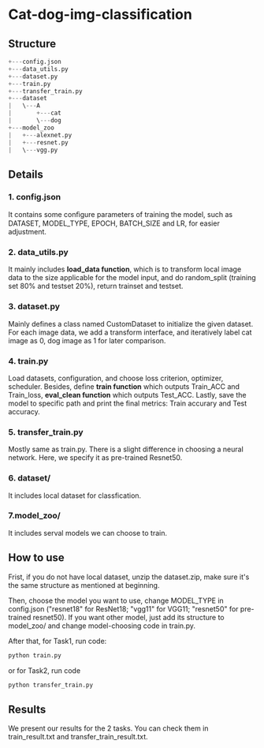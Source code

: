 # Cat-dog-img-classification
## Structure

```python
+---config.json
+---data_utils.py
+---dataset.py
+---train.py
+---transfer_train.py
+---dataset
|   \---A
|       +---cat
|       \---dog
+---model_zoo
|   +---alexnet.py
|   +---resnet.py
|   \---vgg.py
```



## Details

### 1. config.json

It contains some  conﬁgure parameters of training the model, such as DATASET, MODEL_TYPE, EPOCH, BATCH_SIZE and LR, for easier adjustment.

### 2. data_utils.py 

It mainly includes **load_data function**, which is to transform local image data to the size applicable for the model input, and do random_split (training set 80% and testset 20%), return trainset and testset.

### 3. dataset.py

Mainly defines a class named CustomDataset to initialize the given dataset. For each image data, we add a transform interface, and iteratively label cat image as 0, dog image as 1 for later comparison.

### 4. train.py

Load datasets, configuration, and choose loss criterion, optimizer, scheduler. Besides, define **train function** which outputs Train_ACC and Train_loss, **eval_clean function** which outputs Test_ACC. Lastly, save the model to specific path and print the final metrics: Train accurary and Test accuracy. 

### 5. transfer_train.py

Mostly same as train.py. There is a slight difference in choosing a neural network. Here, we specify it as pre-trained Resnet50.

### 6. dataset/

It includes local dataset for classfication.

### 7.model_zoo/

It includes serval models we can choose to train.



## How to use

Frist, if you do not have local dataset, unzip the dataset.zip, make sure it's the same structure as mentioned at beginning.

Then, choose the model you want to use, change MODEL_TYPE in config.json ("resnet18" for ResNet18; "vgg11" for VGG11; "resnet50" for pre-trained resnet50). If you want other model, just add its structure to model_zoo/ and change model-choosing code in train.py.

After that, for Task1, run code:

```bash
python train.py
```

or for Task2, run code

```bash
python transfer_train.py
```



## Results

We present our results for the 2 tasks. You can check them in train_result.txt and transfer_train_result.txt. 